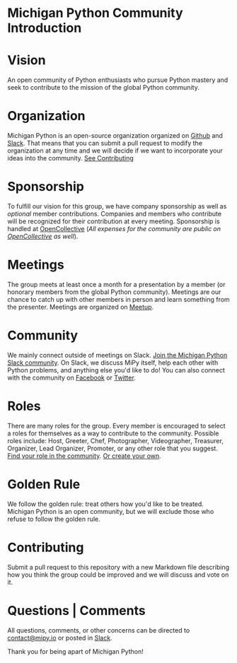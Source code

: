 # Michigan Python Community Introduction

# Vision
An open community of Python enthusiasts who pursue Python mastery and seek to contribute to the mission of the global Python community.

# Organization
Michigan Python is an open-source organization organized on [Github](https://github.com/MichiganPython) and [Slack](http://bit.ly/join-mipy). That means that you can submit a pull request to modify the organization at any time and we will decide if we want to incorporate your ideas into the community. [See Contributing](#contributing)

# Sponsorship
To fulfill our vision for this group, we have  company sponsorship as well as *optional* member contributions. Companies and members who contribute will be recognized for their contribution at every meeting. Sponsorship is handled at [OpenCollective](https://opencollective.com/michiganpython) (*All expenses for the community are public on [OpenCollective](https://opencollective.com/michiganpython) as well*).

# Meetings
The group meets at least once a month for a presentation by a member (or honorary members from the global Python community). Meetings are our chance to catch up with other members in person and learn something from the presenter. Meetings are organized on [Meetup](https://www.meetup.com/Michigan-Python-MiPy/). 

# Community
We mainly connect outside of meetings on Slack. [Join the Michigan Python Slack community](http://bit.ly/join-mipy). On Slack, we discuss MiPy itself, help each other with Python problems, and anything else you'd like to do! You can also connect with the community on [Facebook](https://www.facebook.com/MichiganPython) or [Twitter](https://www.twitter.com/MichiganPython). 

# Roles
There are many roles for the group. Every member is encouraged to select a roles for themselves as a way to contribute to the community. Possible roles include: Host, Greeter, Chef, Photographer, Videographer, Treasurer, Organizer, Lead Organizer, Promoter, or any other role that you suggest. [Find your role in the community](https://airtable.com/shrQ2UHSkOjjtxkNq). [Or create your own](https://airtable.com/shr6noxL7SV2uooGi).

# Golden Rule
We follow the golden rule: treat others how you'd like to be treated. Michigan Python is an open community, but we will exclude those who refuse to follow the golden rule.

# Contributing
Submit a pull request to this repository with a new Markdown file describing how you think the group could be improved and we will discuss and vote on it. 

# Questions | Comments
All questions, comments, or other concerns can be directed to contact@mipy.io or posted in [Slack](http://bit.ly/join-mipy).

Thank you for being apart of Michigan Python!
